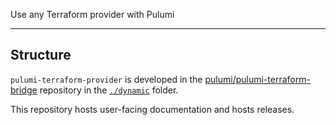 Use any Terraform provider with Pulumi

---

## Structure

`pulumi-terraform-provider` is developed in the
[pulumi/pulumi-terraform-bridge](https://github.com/pulumi/pulumi-terraform-bridge) repository in the
[`./dynamic`](https://github.com/pulumi/pulumi-terraform-bridge/tree/master/dynamic) folder.

This repository hosts user-facing documentation and hosts releases.
